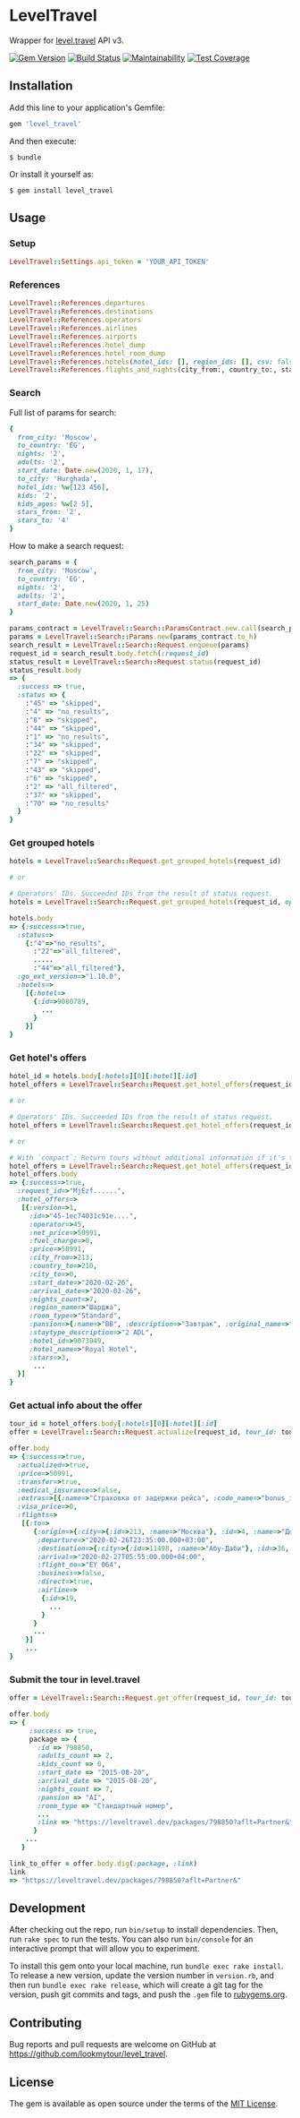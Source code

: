 # LevelTravel

Wrapper for [level.travel](https://level.travel/) API v3.

[![Gem Version](https://badge.fury.io/rb/level_travel.svg)](https://badge.fury.io/rb/level_travel)
[![Build Status](https://travis-ci.org/lookmytour/level_travel.svg?branch=master)](https://travis-ci.org/lookmytour/level_travel)
[![Maintainability](https://api.codeclimate.com/v1/badges/6d7aa78830602cc3f891/maintainability)](https://codeclimate.com/github/lookmytour/level_travel/maintainability)
[![Test Coverage](https://api.codeclimate.com/v1/badges/6d7aa78830602cc3f891/test_coverage)](https://codeclimate.com/github/lookmytour/level_travel/test_coverage)

## Installation

Add this line to your application's Gemfile:

```ruby
gem 'level_travel'
```

And then execute:

    $ bundle

Or install it yourself as:

    $ gem install level_travel

## Usage

### Setup
```ruby
LevelTravel::Settings.api_token = 'YOUR_API_TOKEN'
```

### References
```ruby
LevelTravel::References.departures
LevelTravel::References.destinations
LevelTravel::References.operators
LevelTravel::References.airlines
LevelTravel::References.airports
LevelTravel::References.hotel_dump
LevelTravel::References.hotel_room_dump
LevelTravel::References.hotels(hotel_ids: [], region_ids: [], csv: false)
LevelTravel::References.flights_and_nights(city_from:, country_to:, start_date:, end_date:)
```

### Search

Full list of params for search:
```ruby
{
  from_city: 'Moscow',
  to_country: 'EG',
  nights: '2',
  adults: '2',
  start_date: Date.new(2020, 1, 17),
  to_city: 'Hurghada',
  hotel_ids: %w[123 456],
  kids: '2',
  kids_ages: %w[2 5],
  stars_from: '2',
  stars_to: '4'
}
```

How to make a search request:
```ruby
search_params = {
  from_city: 'Moscow',
  to_country: 'EG',
  nights: '2',
  adults: '2',
  start_date: Date.new(2020, 1, 25)
}

params_contract = LevelTravel::Search::ParamsContract.new.call(search_params) # optional, it validates input params
params = LevelTravel::Search::Params.new(params_contract.to_h)
search_result = LevelTravel::Search::Request.enqueue(params)
request_id = search_result.body.fetch(:request_id)
status_result = LevelTravel::Search::Request.status(request_id)
status_result.body
=> {
  :success => true,
  :status => {
    :"45" => "skipped",
    :"4" => "no_results",
    :"8" => "skipped",
    :"44" => "skipped",
    :"1" => "no_results",
    :"34" => "skipped",
    :"22" => "skipped",
    :"7" => "skipped",
    :"43" => "skipped",
    :"6" => "skipped",
    :"2" => "all_filtered",
    :"37" => "skipped",
    :"70" => "no_results" 
  }
}
```
### Get grouped hotels
```ruby
hotels = LevelTravel::Search::Request.get_grouped_hotels(request_id)

# or

# Operators' IDs. Succeeded IDs from the result of status request. 
hotels = LevelTravel::Search::Request.get_grouped_hotels(request_id, operator_ids: [1,2,3])

hotels.body
=> {:success=>true,
  :status=>
    {:"4"=>"no_results",
      :"22"=>"all_filtered",
      .....
      :"44"=>"all_filtered"},
  :go_ext_version=>"1.10.0",
  :hotels=>
    [{:hotel=>
      {:id=>9080789,
        ...
      }
    }]
}
```

### Get hotel's offers
```ruby
hotel_id = hotels.body[:hotels][0][:hotel][:id]
hotel_offers = LevelTravel::Search::Request.get_hotel_offers(request_id, hotel_id: hotel_id)

# or

# Operators' IDs. Succeeded IDs from the result of status request. 
hotel_offers = LevelTravel::Search::Request.get_hotel_offers(request_id, hotel_id: hotel_id, operator_ids: [1,2,3])

# or

# With `compact`: Return tours without additional information if it's true.
hotel_offers = LevelTravel::Search::Request.get_hotel_offers(request_id, hotel_id: hotel_id, operator_ids: [1,2,3], compact: true)
hotel_offers.body
=> {:success=>true,
  :request_id=>"MjEzf......",
  :hotel_offers=>
   [{:version=>1,
     :id=>"45-1ec74031c91e....",
     :operator=>45,
     :net_price=>50991,
     :fuel_charge=>0,
     :price=>50991,
     :city_from=>213,
     :country_to=>210,
     :city_to=>0,
     :start_date=>"2020-02-26",
     :arrival_date=>"2020-02-26",
     :nights_count=>7,
     :region_name=>"Шарджа",
     :room_type=>"Standard",
     :pansion=>{:name=>"BB", :description=>"Завтрак", :original_name=>"BB", :id=>2},
     :staytype_description=>"2 ADL",
     :hotel_id=>9073949,
     :hotel_name=>"Royal Hotel",
     :stars=>3,
      ...
  }]
}

```

### Get actual info about the offer
```ruby
tour_id = hotel_offers.body[:hotels][0][:hotel][:id]
offer = LevelTravel::Search::Request.actualize(request_id, tour_id: tour_id)

offer.body
=> {:success=>true,
  :actualized=>true,
  :price=>50991,
  :transfer=>true,
  :medical_insurance=>false,
  :extras=>[{:name=>"Страховка от задержки рейса", :code_name=>"bonus_insurance", :price=>0}, {:name=>"Кино в отпуск от IVI", :code_name=>"bonus_ivi", :price=>0}],
  :visa_price=>0,
  :flights=>
   [{:to=>
      {:origin=>{:city=>{:id=>213, :name=>"Москва"}, :id=>4, :name=>"Домодедово", :code=>"DME", :timezone=>"Europe/Moscow"},
       :departure=>"2020-02-26T23:35:00.000+03:00",
       :destination=>{:city=>{:id=>11498, :name=>"Абу-Даби"}, :id=>36, :name=>"Абу-Даби", :code=>"AUH", :timezone=>"Asia/Dubai"},
       :arrival=>"2020-02-27T05:55:00.000+04:00",
       :flight_no=>"EY 064",
       :business=>false,
       :direct=>true,
       :airline=>
        {:id=>19,
          ...
        }
      }
      ...
    }]
    ...
}
```

### Submit the tour in level.travel
```ruby
offer = LevelTravel::Search::Request.get_offer(request_id, tour_id: tour_id)

offer.body
=> {  
     :success => true,
     package => {  
       :id => 798850,
       :adults_count => 2,
       :kids_count => 0,
       :start_date => "2015-08-20",
       :arrival_date => "2015-08-20",
       :nights_count => 7,
       :pansion => "AI",
       :room_type => "Стандартный номер",
       ...
       :link => "https://leveltravel.dev/packages/798850?aflt=Partner&"
      }
    ...
   }

link_to_offer = offer.body.dig(:package, :link)
link
=> "https://leveltravel.dev/packages/798850?aflt=Partner&"
```

## Development

After checking out the repo, run `bin/setup` to install dependencies. Then, run `rake spec` to run the tests. You can also run `bin/console` for an interactive prompt that will allow you to experiment.

To install this gem onto your local machine, run `bundle exec rake install`. To release a new version, update the version number in `version.rb`, and then run `bundle exec rake release`, which will create a git tag for the version, push git commits and tags, and push the `.gem` file to [rubygems.org](https://rubygems.org).

## Contributing

Bug reports and pull requests are welcome on GitHub at https://github.com/lookmytour/level_travel.

## License

The gem is available as open source under the terms of the [MIT License](https://opensource.org/licenses/MIT).
